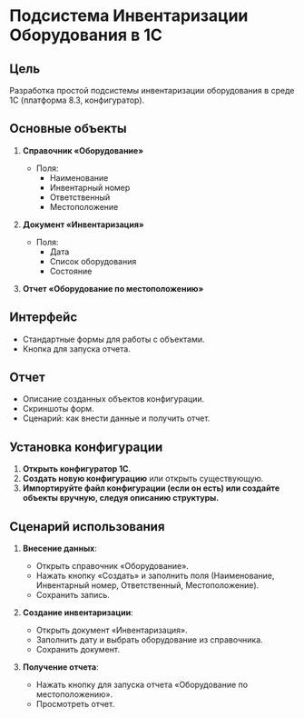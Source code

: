 # Подсистема Инвентаризации Оборудования в 1С

## Цель
Разработка простой подсистемы инвентаризации оборудования в среде 1С (платформа 8.3, конфигуратор).

## Основные объекты

1. **Справочник «Оборудование»**
   - Поля:
     - Наименование
     - Инвентарный номер
     - Ответственный
     - Местоположение

2. **Документ «Инвентаризация»**
   - Поля:
     - Дата
     - Список оборудования
     - Состояние

3. **Отчет «Оборудование по местоположению»**

## Интерфейс
- Стандартные формы для работы с объектами.
- Кнопка для запуска отчета.

## Отчет
- Описание созданных объектов конфигурации.
- Скриншоты форм.
- Сценарий: как внести данные и получить отчет.

## Установка конфигурации

1. **Открыть конфигуратор 1С**.
2. **Создать новую конфигурацию** или открыть существующую.
3. **Импортируйте файл конфигурации (если он есть) или создайте объекты вручную, следуя описанию структуры.** 

## Сценарий использования

1. **Внесение данных**:
   - Открыть справочник «Оборудование».
   - Нажать кнопку «Создать» и заполнить поля (Наименование, Инвентарный номер, Ответственный, Местоположение).
   - Сохранить запись.

2. **Создание инвентаризации**:
   - Открыть документ «Инвентаризация».
   - Заполнить дату и выбрать оборудование из справочника.
   - Сохранить документ.

3. **Получение отчета**:
   - Нажать кнопку для запуска отчета «Оборудование по местоположению».
   - Просмотреть отчет.
